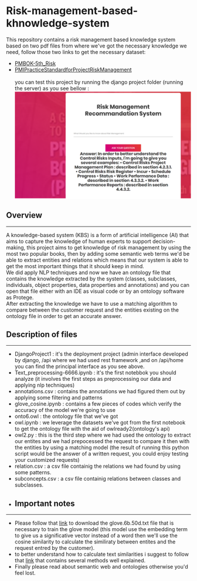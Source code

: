 # Risk-management-based-khnowledge-system
This repository contains a risk management based knowledge system based on two pdf files from where we've got the necessary knowledge we need, follow those two links to get the necessary dataset:<br/>
* [PMBOK-5th_Risk](./PMBOK%205th.pdf) 
* [PMIPracticeStandardforProjectRiskManagement](./PMIPracticeStandardforProjectRiskManagement.pdf) <br/> <br/>
you can test this project by running the django project folder (running the server) as you see bellow : <br/>
![testing](./testing.PNG) <br/>
## **Overview**

---

A knowledge-based system (KBS) is a form of artificial intelligence (AI) that aims to capture the knowledge of human experts to support decision-making, this project aims to get knowledge of risk management by using the most two popular books, then by adding some semantic web terms we'd be able to extract entities and relations which means that our system is able to get the most important things that it should keep in mind.<br/>
We did apply NLP techniques and now we have an ontology file that contains the knowledge extracted by the system (classes, subclasses, individuals, object properties, data properties and annotations) and you can open that file either with an IDE as visual code or by an ontology software as Protege.<br/>
After extracting the knowledge we have to use a matching algorithm to compare between the customer request and the entities existing on the ontology file in order to get an accurate answer.
## **Description of files**

---

* DjangoProject1 : it's the deployment project (admin interface developed by django, /api where we had used rest framework ,and on /api/home you can find the principal interface as you see above.
* Text_preprocessing-6666.ipynb : it's the first notebbok you should analyze (it involves the first steps as preprocessing our data and applying nlp techniques)
* annotations.csv : contains the annotations we had figured them out by applying some filtering and patterns
* glove_cosine.ipynb : contains a few pieces of codes which verify the accuracy of the model we're going to use
* onto6.owl : the ontology file that we've got
* owl.ipynb : we leverage the datasets we've got from the first notebook to get the ontology file with the aid of owlready2(ontology's api)
* owl2.py : this is the third step where we had used the ontology to extract our entites and we had prepocessed the request to compare it then with the entities by using a matching model (the result of running this python script would be the answer of a written request, you could enjoy testing your customized requests)
* relation.csv : a csv file containig the relations we had found by using some patterns.
* subconcepts.csv : a csv file containig relations between classes and subclasses.
* ## **Important notes**

---

* Please follow that [link](https://www.kaggle.com/watts2/glove6b50dtxt) to download the glove.6b.50d.txt file that is necessary to train the glove model (this model use the embedding term to give us a significative vector instead of a word then we'll use the cosine similarity to calculate the similiraty between entites and the request entred by the customer).
* to better understand how to calculate text similarities i suggest to follow that [link](https://medium.com/@adriensieg/text-similarities-da019229c894) that contains several methods well explained.
* Finally please read about semantic web and ontologies otherwise you'd feel lost.
